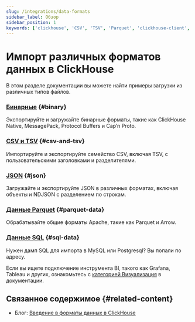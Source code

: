 ```yaml
---
slug: /integrations/data-formats
sidebar_label: Обзор
sidebar_position: 1
keywords: ['clickhouse', 'CSV', 'TSV', 'Parquet', 'clickhouse-client', 'clickhouse-local']
---
```



# Импорт различных форматов данных в ClickHouse

В этом разделе документации вы можете найти примеры загрузки из различных типов файлов.

### [**Бинарные**](/integrations/data-ingestion/data-formats/binary.md) {#binary}

Экспортируйте и загружайте бинарные форматы, такие как ClickHouse Native, MessagePack, Protocol Buffers и Cap’n Proto.

### [**CSV и TSV**](/integrations/data-ingestion/data-formats/csv-tsv.md) {#csv-and-tsv}

Импортируйте и экспортируйте семейство CSV, включая TSV, с пользовательскими заголовками и разделителями.

### [**JSON**](/integrations/data-ingestion/data-formats/json/intro.md) {#json}

Загружайте и экспортируйте JSON в различных форматах, включая объекты и NDJSON с разделением по строкам.

### [**Данные Parquet**](/integrations/data-ingestion/data-formats/parquet.md) {#parquet-data}

Обрабатывайте общие форматы Apache, такие как Parquet и Arrow.

### [**Данные SQL**](/integrations/data-ingestion/data-formats/sql.md) {#sql-data}

Нужен дамп SQL для импорта в MySQL или Postgresql? Вы попали по адресу.

Если вы ищете подключение инструмента BI, такого как Grafana, Tableau и других, ознакомьтесь с [категорией Визуализация](../../data-visualization/index.md) в документации.

## Связанное содержимое {#related-content}

- Блог: [Введение в форматы данных в ClickHouse](https://clickhouse.com/blog/data-formats-clickhouse-csv-tsv-parquet-native)
